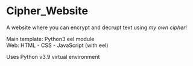 # Cipher_Website

A website where you can encrypt and decrupt text using *my own cipher*!

Main template: Python3 eel module  
Web: HTML - CSS - JavaScript (with eel)

Uses Python v3.9 virtual environment
